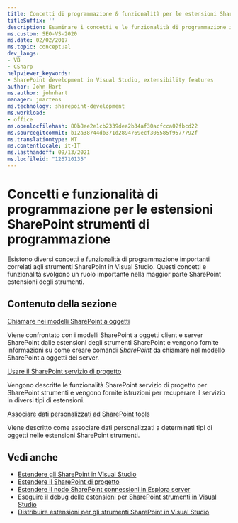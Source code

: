 ```yaml
---
title: Concetti di programmazione & funzionalità per le estensioni SharePoint strumenti
titleSuffix: ''
description: Esaminare i concetti e le funzionalità di programmazione importanti correlati SharePoint strumenti in Visual Studio, che possono svolgere un ruolo importante nelle estensioni SharePoint tools.
ms.custom: SEO-VS-2020
ms.date: 02/02/2017
ms.topic: conceptual
dev_langs:
- VB
- CSharp
helpviewer_keywords:
- SharePoint development in Visual Studio, extensibility features
author: John-Hart
ms.author: johnhart
manager: jmartens
ms.technology: sharepoint-development
ms.workload:
- office
ms.openlocfilehash: 80b8ee2e1cb2339dea2b34af30acfcca02fbcd22
ms.sourcegitcommit: b12a38744db371d2894769ecf305585f9577792f
ms.translationtype: MT
ms.contentlocale: it-IT
ms.lasthandoff: 09/13/2021
ms.locfileid: "126710135"
---
```

# <a name="programming-concepts-and-features-for-sharepoint-tools-extensions"></a>Concetti e funzionalità di programmazione per le estensioni SharePoint strumenti di programmazione
  Esistono diversi concetti e funzionalità di programmazione importanti correlati agli strumenti SharePoint in Visual Studio. Questi concetti e funzionalità svolgono un ruolo importante nella maggior parte SharePoint estensioni degli strumenti.

## <a name="in-this-section"></a>Contenuto della sezione
 [Chiamare nei modelli SharePoint a oggetti](../sharepoint/calling-into-the-sharepoint-object-models.md)

 Viene confrontato con i modelli SharePoint a oggetti client e server SharePoint dalle estensioni degli strumenti SharePoint e vengono fornite informazioni su come creare comandi *SharePoint* da chiamare nel modello SharePoint a oggetti del server.

 [Usare il SharePoint servizio di progetto](../sharepoint/using-the-sharepoint-project-service.md)

 Vengono descritte le funzionalità SharePoint servizio di progetto per SharePoint strumenti e vengono fornite istruzioni per recuperare il servizio in diversi tipi di estensioni.

 [Associare dati personalizzati ad SharePoint tools](../sharepoint/associating-custom-data-with-sharepoint-tools-extensions.md)

 Viene descritto come associare dati personalizzati a determinati tipi di oggetti nelle estensioni SharePoint strumenti.

## <a name="see-also"></a>Vedi anche
- [Estendere gli SharePoint in Visual Studio](../sharepoint/extending-the-sharepoint-tools-in-visual-studio.md)
- [Estendere il SharePoint di progetto](../sharepoint/extending-the-sharepoint-project-system.md)
- [Estendere il nodo SharePoint connessioni in Esplora server](../sharepoint/extending-the-sharepoint-connections-node-in-server-explorer.md)
- [Eseguire il debug delle estensioni per SharePoint strumenti in Visual Studio](../sharepoint/debugging-extensions-for-the-sharepoint-tools-in-visual-studio.md)
- [Distribuire estensioni per gli strumenti SharePoint in Visual Studio](../sharepoint/deploying-extensions-for-the-sharepoint-tools-in-visual-studio.md)
